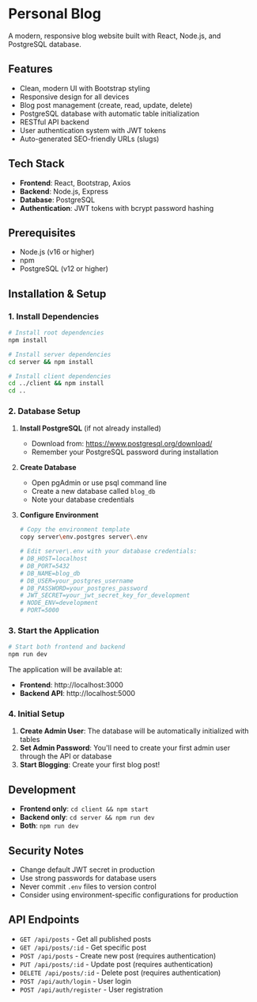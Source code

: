 # Personal Blog

A modern, responsive blog website built with React, Node.js, and PostgreSQL database.

## Features

- Clean, modern UI with Bootstrap styling
- Responsive design for all devices
- Blog post management (create, read, update, delete)
- PostgreSQL database with automatic table initialization
- RESTful API backend
- User authentication system with JWT tokens
- Auto-generated SEO-friendly URLs (slugs)

## Tech Stack

- **Frontend**: React, Bootstrap, Axios
- **Backend**: Node.js, Express
- **Database**: PostgreSQL
- **Authentication**: JWT tokens with bcrypt password hashing

## Prerequisites

- Node.js (v16 or higher)
- npm
- PostgreSQL (v12 or higher)

## Installation & Setup

### 1. Install Dependencies

```bash
# Install root dependencies
npm install

# Install server dependencies
cd server && npm install

# Install client dependencies
cd ../client && npm install
cd ..
```

### 2. Database Setup

1. **Install PostgreSQL** (if not already installed)
   - Download from: https://www.postgresql.org/download/
   - Remember your PostgreSQL password during installation

2. **Create Database**
   - Open pgAdmin or use psql command line
   - Create a new database called `blog_db`
   - Note your database credentials

3. **Configure Environment**
   ```bash
   # Copy the environment template
   copy server\env.postgres server\.env
   
   # Edit server\.env with your database credentials:
   # DB_HOST=localhost
   # DB_PORT=5432
   # DB_NAME=blog_db
   # DB_USER=your_postgres_username
   # DB_PASSWORD=your_postgres_password
   # JWT_SECRET=your_jwt_secret_key_for_development
   # NODE_ENV=development
   # PORT=5000
   ```

### 3. Start the Application

```bash
# Start both frontend and backend
npm run dev
```

The application will be available at:
- **Frontend**: http://localhost:3000
- **Backend API**: http://localhost:5000

### 4. Initial Setup

1. **Create Admin User**: The database will be automatically initialized with tables
2. **Set Admin Password**: You'll need to create your first admin user through the API or database
3. **Start Blogging**: Create your first blog post!

## Development

- **Frontend only**: `cd client && npm start`
- **Backend only**: `cd server && npm run dev`
- **Both**: `npm run dev`

## Security Notes

- Change default JWT secret in production
- Use strong passwords for database users
- Never commit `.env` files to version control
- Consider using environment-specific configurations for production

## API Endpoints

- `GET /api/posts` - Get all published posts
- `GET /api/posts/:id` - Get specific post
- `POST /api/posts` - Create new post (requires authentication)
- `PUT /api/posts/:id` - Update post (requires authentication)
- `DELETE /api/posts/:id` - Delete post (requires authentication)
- `POST /api/auth/login` - User login
- `POST /api/auth/register` - User registration
